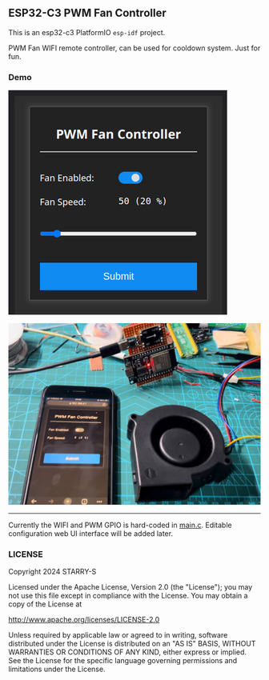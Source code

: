 ## ESP32-C3 PWM Fan Controller

This is an esp32-c3 PlatformIO `esp-idf` project.

PWM Fan WIFI remote controller, can be used for cooldown system.
Just for fun.

### Demo

![](images/1.png)

![](images/2.jpg)

----

Currently the WIFI and PWM GPIO is hard-coded in [main.c](/src/main.c#L18). Editable configuration web UI interface will be added later.

### LICENSE

Copyright 2024 STARRY-S

Licensed under the Apache License, Version 2.0 (the "License");
you may not use this file except in compliance with the License.
You may obtain a copy of the License at

http://www.apache.org/licenses/LICENSE-2.0

Unless required by applicable law or agreed to in writing, software
distributed under the License is distributed on an "AS IS" BASIS,
WITHOUT WARRANTIES OR CONDITIONS OF ANY KIND, either express or implied.
See the License for the specific language governing permissions and
limitations under the License.
